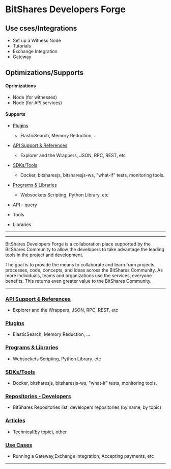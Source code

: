 # BitShares Developers Forge

## Use cses/Integrations

- Set up a Witness Node
- Tutorials
- Exchange Integration
- Gateway


## Optimizations/Supports

#### Oprimizations
- Node (for witnesses)
- Node (for API services)

#### Supports
- [Plugins](../forge/plugins/README.md#plugins)
  - ElasticSearch, Memory Reduction, ...
- [API Support & References](../forge/api_support/README.md#api-support)
  - Explorer and the Wrappers, JSON, RPC, REST, etc
- [SDKs/Tools](../forge/sdk_tools/README.md#sdks--tools)
  - Docker, bitsharesjs, bitsharesjs-ws, "what-if" tests, monitoring tools. 
- [Programs & Libraries](../forge/program_libraries/README.md#programs--libraries)
  - Websockets Scripting, Python Library. etc


- API – query
- Tools
- Libraries





***
***

BitShares Developers Forge is a collaboration place supported by the BitShares Community to allow the developers to take advantage the leading tools in the project and development.

The goal is to provide the means to collaborate and learn from projects, processes, code, concepts, and ideas across the BitShares Community. As more individuals, teams and organizations use the services, everyone benefits. This returns even greater value to the BitShares Community.

***

### [API Support & References](../forge/api_support/README.md#api-support)
- Explorer and the Wrappers, JSON, RPC, REST, etc
 
### [Plugins](../forge/plugins/README.md#plugins)
- ElasticSearch, Memory Reduction, ...

### [Programs & Libraries](../forge/program_libraries/README.md#programs--libraries)
- Websockets Scripting, Python Library. etc

### [SDKs/Tools](../forge/sdk_tools/README.md#sdks--tools)
- Docker, bitsharesjs, bitsharesjs-ws, "what-if" tests, monitoring tools. 

### [Repositories - Developers](../forge/shared_repo/repo_byname_list.md#developers-github-repositories)
- BitShares Repositories list, developers repositories (by name, by topic)

###  [Articles](../forge/articles/tech_articles_chronological.md#articles--references)
- Technical(by topic), other

### [Use Cases](../forge/use_cases/README.md#use-cases)
- Running a Gateway,Exchange Integration, Accepting payments, etc


***
  
  
